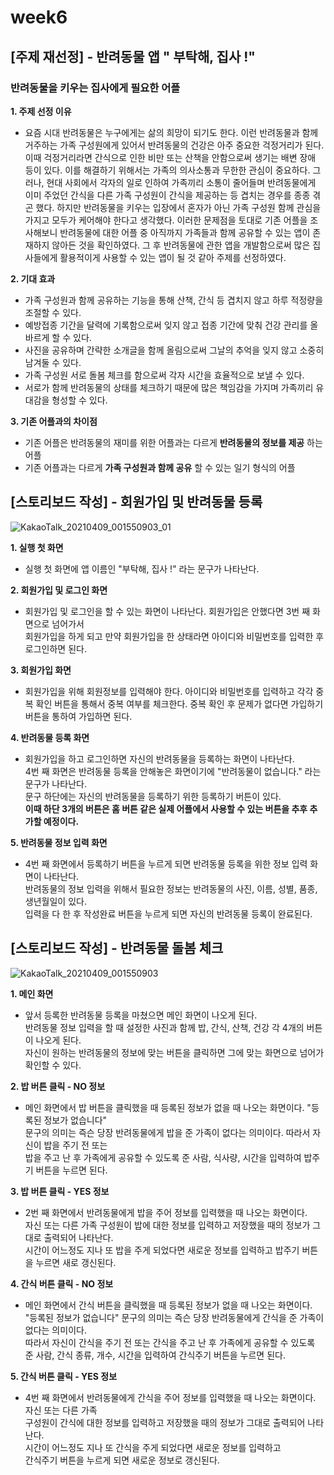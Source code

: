 # week6

## [주제 재선정] - 반려동물 앱 " 부탁해, 집사 !"

### 반려동물을 키우는 집사에게 필요한 어플   

**1. 주제 선정 이유**   
* 요즘 시대 반려동물은 누구에게는 삶의 희망이 되기도 한다. 이런 반려동물과 함께 거주하는 가족 구성원에게 있어서 반려동물의 건강은 아주 중요한 걱정거리가 된다. 이때 걱정거리라면 간식으로 인한 비만 또는 산책을 안함으로써 생기는 배변 장애 등이 있다. 이를 해결하기 위해서는 가족의 의사소통과 무한한 관심이 중요하다. 그러나, 현대 사회에서 각자의 일로 인하여 가족끼리 소통이 줄어들며 반려동물에게 이미 주었던 간식을 다른 가족 구성원이 간식을 제공하는 등 겹치는 경우를 종종 겪곤 했다. 하지만 반려동물을 키우는 입장에서 혼자가 아닌 가족 구성원 함께 관심을 가지고 모두가 케어해야 한다고 생각했다. 이러한 문제점을 토대로 기존 어플을 조사해보니 반려동물에 대한 어플 중 아직까지 가족들과 함께 공유할 수 있는 앱이 존재하지 않아든 것을 확인하였다. 그 후 반려동물에 관한 앱을 개발함으로써 많은 집사들에게 활용적이게 사용할 수 있는 앱이 될 것 같아 주제를 선정하였다.  

**2. 기대 효과**   
* 가족 구성원과 함께 공유하는 기능을 통해 산책, 간식 등 겹치지 않고 하루 적정량을 조절할 수 있다.
* 예방접종 기간을 달력에 기록함으로써 잊지 않고 접종 기간에 맞춰 건강 관리를 올바르게 할 수 있다.   
* 사진을 공유하며 간략한 소개글을 함께 올림으로써 그날의 추억을 잊지 않고 소중히 남겨둘 수 있다.   
* 가족 구성원 서로 돌봄 체크를 함으로써 각자 시간을 효율적으로 보낼 수 있다.   
* 서로가 함께 반려동물의 상태를 체크하기 때문에 많은 책임감을 가지며 가족끼리 유대감을 형성할 수 있다. 

**3. 기존 어플과의 차이점**   
* 기존 어플은 반려동물의 재미를 위한 어플과는 다르게  __반려동물의 정보를 제공__ 하는 어플   
* 기존 어플과는 다르게 __가족 구성원과 함께 공유__ 할 수 있는 일기 형식의 어플   


## [스토리보드 작성] - 회원가입 및 반려동물 등록
![KakaoTalk_20210409_001550903_01](https://user-images.githubusercontent.com/79950103/114052242-d804b380-98c8-11eb-9a58-7fb7e32c53d0.jpg)

**1. 실행 첫 화면**
* 실행 첫 화면에 앱 이름인 "부탁해, 집사 !" 라는 문구가 나타난다. 

**2. 회원가입 및 로그인 화면**   
* 회원가입 및 로그인을 할 수 있는 화면이 나타난다. 회원가입은 안했다면 3번 째 화면으로 넘어가서    
회원가입을 하게 되고 만약 회원가입을 한 상태라면 아이디와 비밀번호를 입력한 후 로그인하면 된다.    

**3. 회원가입 화면**
* 회원가입을 위해 회원정보를 입력해야 한다. 아이디와 비밀번호를 입력하고 각각 중복 확인 버튼을 통해서 중복 여부를 체크한다. 중복 확인 후 문제가 없다면 가입하기 버튼을 통하여 가입하면 된다. 

**4. 반려동물 등록 화면**
* 회원가입을 하고 로그인하면 자신의 반려동물을 등록하는 화면이 나타난다.    
 4번 째 화면은 반려동물 등록을 안해놓은 화면이기에 "반려동물이 없습니다." 라는 문구가 나타난다.   
  문구 하단에는 자신의 반려동물을 등록하기 위한 등록하기 버튼이 있다.   
 __이때 하단 3개의 버튼은 홈 버튼 같은 실제 어플에서 사용할 수 있는 버튼을 추후 추가할 예정이다.__   
 
 **5. 반려동물 정보 입력 화면**
 * 4번 째 화면에서 등록하기 버튼을 누르게 되면 반려동물 등록을 위한 정보 입력 화면이 나타난다.   
  반려동물의 정보 입력을 위해서 필요한 정보는 반려동물의 사진, 이름, 성별, 품종, 생년월일이 있다.    
  입력을 다 한 후 작성완료 버튼을 누르게 되면 자신의 반려동물 등록이 완료된다. 

## [스토리보드 작성] - 반려동물 돌봄 체크
![KakaoTalk_20210409_001550903](https://user-images.githubusercontent.com/79950103/114061374-549b9000-98d1-11eb-9bd6-023b30118f6c.jpg)

**1. 메인 화면**
* 앞서 등록한 반려동물 등록을 마쳤으면 메인 화면이 나오게 된다.    
반려동물 정보 입력을 할 때 설정한 사진과 함께 밥, 간식, 산책, 건강 각 4개의 버튼이 나오게 된다.    
자신이 원하는 반려동물의 정보에 맞는 버튼을 클릭하면 그에 맞는 화면으로 넘어가 확인할 수 있다. 

**2. 밥 버튼 클릭 - NO 정보**
* 메인 화면에서 밥 버튼을 클릭했을 때 등록된 정보가 없을 때 나오는 화면이다. "등록된 정보가 없습니다"   
 문구의 의미는 즉슨 당장 반려동물에게 밥을 준 가족이 없다는 의미이다. 따라서 자신이 밥을 주기 전 또는    
 밥을 주고 난 후 가족에게 공유할 수 있도록 준 사람, 식사량, 시간을 입력하여 밥주기 버튼을 누르면 된다.    
 
**3. 밥 버튼 클릭 - YES 정보**   
 * 2번 째 화면에서 반려동물에게 밥을 주어 정보를 입력했을 때 나오는 화면이다.    
자신 또는 다른 가족 구성원이 밥에 대한 정보를 입력하고 저장했을 때의 정보가 그대로 출력되어 나타난다.    
시간이 어느정도 지나 또 밥을 주게 되었다면 새로운 정보를 입력하고 밥주기 버튼을 누르면 새로 갱신된다. 

**4. 간식 버튼 클릭 - NO 정보**
* 메인 화면에서 간식 버튼을 클릭했을 때 등록된 정보가 없을 때 나오는 화면이다.    
"등록된 정보가 없습니다" 문구의 의미는 즉슨 당장 반려동물에게 간식을 준 가족이 없다는 의미이다.   
 따라서 자신이 간식을 주기 전 또는 간식을 주고 난 후 가족에게 공유할 수 있도록   
 준 사람, 간식 종류, 개수, 시간을 입력하여 간식주기 버튼을 누르면 된다. 
 
 **5. 간식 버튼 클릭 - YES 정보**
 * 4번 째 화면에서 반려동물에게 간식을 주어 정보를 입력했을 때 나오는 화면이다. 자신 또는 다른 가족    
구성원이 간식에 대한 정보를 입력하고 저장했을 때의 정보가 그대로 출력되어 나타난다.    
시간이 어느정도 지나 또 간식을 주게 되었다면 새로운 정보를 입력하고    
간식주기 버튼을 누르게 되면 새로운 정보로 갱신된다. 
